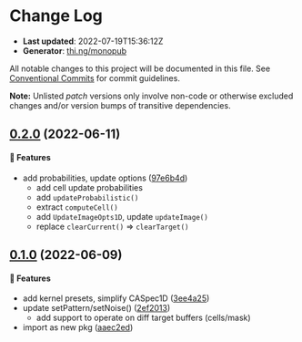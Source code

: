 # Change Log

- **Last updated**: 2022-07-19T15:36:12Z
- **Generator**: [thi.ng/monopub](https://thi.ng/monopub)

All notable changes to this project will be documented in this file.
See [Conventional Commits](https://conventionalcommits.org/) for commit guidelines.

**Note:** Unlisted _patch_ versions only involve non-code or otherwise excluded changes
and/or version bumps of transitive dependencies.

## [0.2.0](https://github.com/thi-ng/umbrella/tree/@thi.ng/cellular@0.2.0) (2022-06-11)

#### 🚀 Features

- add probabilities, update options ([97e6b4d](https://github.com/thi-ng/umbrella/commit/97e6b4d))
  - add cell update probabilities
  - add `updateProbabilistic()`
  - extract `computeCell()`
  - add `UpdateImageOpts1D`, update `updateImage()`
  - replace `clearCurrent()` => `clearTarget()`

## [0.1.0](https://github.com/thi-ng/umbrella/tree/@thi.ng/cellular@0.1.0) (2022-06-09)

#### 🚀 Features

- add kernel presets, simplify CASpec1D ([3ee4a25](https://github.com/thi-ng/umbrella/commit/3ee4a25))
- update setPattern/setNoise() ([2ef2013](https://github.com/thi-ng/umbrella/commit/2ef2013))
  - add support to operate on diff target buffers (cells/mask)
- import as new pkg ([aaec2ed](https://github.com/thi-ng/umbrella/commit/aaec2ed))
